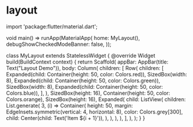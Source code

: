 # layout


import 'package:flutter/material.dart';

void main() => runApp(MaterialApp(
  home: MyLayout(),
  debugShowCheckedModeBanner: false,
));

class MyLayout extends StatelessWidget {
  @override
  Widget build(BuildContext context) {
    return Scaffold(
      appBar: AppBar(title: Text("Layout Demo")),
      body: Column(
        children: [
          Row(
            children: [
              Expanded(child: Container(height: 50, color: Colors.red)),
              SizedBox(width: 8),
              Expanded(child: Container(height: 50, color: Colors.green)),
              SizedBox(width: 8),
              Expanded(child: Container(height: 50, color: Colors.blue)),
            ],
          ),
          SizedBox(height: 16),
          Container(height: 50, color: Colors.orange),
          SizedBox(height: 16),
          Expanded(
            child: ListView(
              children: List.generate(
                3,
                (i) => Container(
                  height: 50,
                  margin: EdgeInsets.symmetric(vertical: 4, horizontal: 8),
                  color: Colors.grey[300],
                  child: Center(child: Text('Item ${i + 1}')),
                ),
              ),
            ),
          ),
        ],
      ),
    );
  }
}
